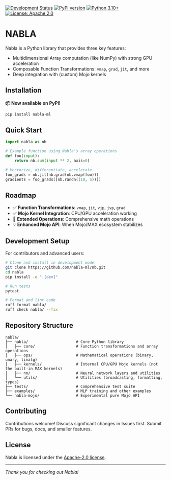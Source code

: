 [![Development Status](https://img.shields.io/badge/status-pre--alpha-red)](https://github.com/nabla-ml/nabla)
[![PyPI version](https://badge.fury.io/py/nabla-ml.svg)](https://badge.fury.io/py/nabla-ml)
[![Python 3.10+](https://img.shields.io/badge/python-3.10+-blue.svg)](https://www.python.org/downloads/)
[![License: Apache 2.0](https://img.shields.io/badge/license-Apache%202.0-blue.svg)](https://www.apache.org/licenses/LICENSE-2.0)

# NABLA

Nabla is a Python library that provides three key features:

- Multidimensional Array computation (like NumPy) with strong GPU acceleration
- Composable Function Transformations: `vmap`, `grad`, `jit`, and more
- Deep integration with (custom) Mojo kernels

## Installation

**📦 Now available on PyPI!**

```bash
pip install nabla-ml
```

## Quick Start

```python
import nabla as nb

# Example function using Nabla's array operations
def foo(input):
    return nb.sum(input ** 2, axis=0)

# Vectorize, differentiate, accelerate
foo_grads = nb.jit(nb.grad(nb.vmap(foo)))
gradients = foo_grads([nb.randn((10, 5))])
```

## Roadmap

- ✅ **Function Transformations**: `vmap`, `jit`, `vjp`, `jvp`, `grad`
- ✅ **Mojo Kernel Integration**: CPU/GPU acceleration working
- 👷 **Extended Operations**: Comprehensive math operations
- 💡 **Enhanced Mojo API**: When Mojo/MAX ecosystem stabilizes

## Development Setup

For contributors and advanced users:

```bash
# Clone and install in development mode
git clone https://github.com/nabla-ml/nb.git
cd nabla
pip install -e ".[dev]"

# Run tests
pytest

# Format and lint code
ruff format nabla/
ruff check nabla/ --fix
```

## Repository Structure

```text
nabla/
├── nabla/                     # Core Python library
│   ├── core/                  # Function transformations and array operations
│   ├── ops/                   # Mathematical operations (binary, unary, linalg)
│   ├── kernels/               # Internal CPU/GPU Mojo kernels (not the built-in MAX kernels)
│   ├── nn/                    # Neural network layers and utilities
│   └── utils/                 # Utilities (broadcasting, formatting, types)
├── tests/                     # Comprehensive test suite
├── examples/                  # MLP training and other examples
└── nabla-mojo/                # Experimental pure Mojo API
```

## Contributing

Contributions welcome! Discuss significant changes in Issues first. Submit PRs for bugs, docs, and smaller features.

## License

Nabla is licensed under the [Apache-2.0 license](https://github.com/nabla-ml/nabla/blob/main/LICENSE).

---

*Thank you for checking out Nabla!*
